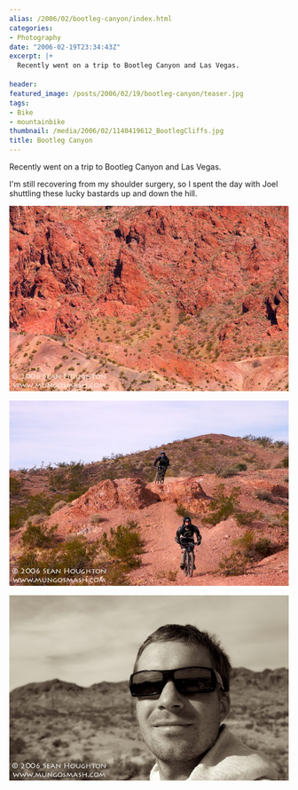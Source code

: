 ```yaml
---
alias: /2006/02/bootleg-canyon/index.html
categories:
- Photography
date: "2006-02-19T23:34:43Z"
excerpt: |+
  Recently went on a trip to Bootleg Canyon and Las Vegas.

header:
featured_image: /posts/2006/02/19/bootleg-canyon/teaser.jpg
tags:
- Bike
- mountainbike
thumbnail: /media/2006/02/1140419612_BootlegCliffs.jpg
title: Bootleg Canyon
---
```

Recently went on a trip to Bootleg Canyon and Las Vegas.

I'm still recovering from my shoulder surgery, so I spent the day with Joel shuttling these lucky bastards up and down the hill.

![](1140419612_BootlegCliffs.jpg)

![](1140420627_BootlegJumps.jpg)

![](1140420846_BootlegSean.jpg)

